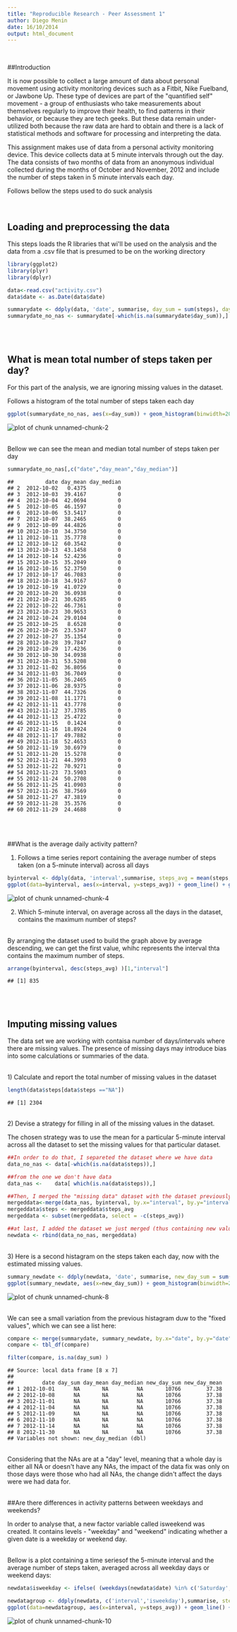 ```yaml
---
title: "Reproducible Research - Peer Assessment 1"
author: Diego Menin
date: 16/10/2014
output: html_document
---
```


<br />

##Introduction

It is now possible to collect a large amount of data about personal movement using activity monitoring devices such as a Fitbit, Nike Fuelband, or Jawbone Up. These type of devices are part of the "quantified self" movement - a group of enthusiasts who take measurements about themselves regularly to improve their health, to find patterns in their behavior, or because they are tech geeks. But these data remain under-utilized both because the raw data are hard to obtain and there is a lack of statistical methods and software for processing and interpreting the data.

This assignment makes use of data from a personal activity monitoring device. This device collects data at 5 minute intervals through out the day. The data consists of two months of data from an anonymous individual collected during the months of October and November, 2012 and include the number of steps taken in 5 minute intervals each day.
<br />

Follows bellow the steps used to do suck analysis


<br />

## Loading and preprocessing the data

This steps loads the R libraries that wi'll be used on the analysis and the data from a .csv file that is presumed to be on the working directory



```r
library(ggplot2)
library(plyr)
library(dplyr)

data<-read.csv("activity.csv")
data$date <- as.Date(data$date)

summarydate <- ddply(data, 'date', summarise, day_sum = sum(steps), day_mean = mean(steps), day_median = median(steps))
summarydate_no_nas <- summarydate[-which(is.na(summarydate$day_sum)),]
```

<br />
<br />

## What is mean total number of steps taken per day?

For this part of the analysis, we are ignoring missing values in the dataset.

Follows a histogram of the total number of steps taken each day


```r
ggplot(summarydate_no_nas, aes(x=day_sum)) + geom_histogram(binwidth=2000, colour="black", fill="light blue") + ggtitle("Histogram of total number of steps taken each day")
```

![plot of chunk unnamed-chunk-2](figure/unnamed-chunk-2.png) 

<br />
Bellow we can see the mean and median total number of steps taken per day

```r
summarydate_no_nas[,c("date","day_mean","day_median")]
```

```
##          date day_mean day_median
## 2  2012-10-02   0.4375          0
## 3  2012-10-03  39.4167          0
## 4  2012-10-04  42.0694          0
## 5  2012-10-05  46.1597          0
## 6  2012-10-06  53.5417          0
## 7  2012-10-07  38.2465          0
## 9  2012-10-09  44.4826          0
## 10 2012-10-10  34.3750          0
## 11 2012-10-11  35.7778          0
## 12 2012-10-12  60.3542          0
## 13 2012-10-13  43.1458          0
## 14 2012-10-14  52.4236          0
## 15 2012-10-15  35.2049          0
## 16 2012-10-16  52.3750          0
## 17 2012-10-17  46.7083          0
## 18 2012-10-18  34.9167          0
## 19 2012-10-19  41.0729          0
## 20 2012-10-20  36.0938          0
## 21 2012-10-21  30.6285          0
## 22 2012-10-22  46.7361          0
## 23 2012-10-23  30.9653          0
## 24 2012-10-24  29.0104          0
## 25 2012-10-25   8.6528          0
## 26 2012-10-26  23.5347          0
## 27 2012-10-27  35.1354          0
## 28 2012-10-28  39.7847          0
## 29 2012-10-29  17.4236          0
## 30 2012-10-30  34.0938          0
## 31 2012-10-31  53.5208          0
## 33 2012-11-02  36.8056          0
## 34 2012-11-03  36.7049          0
## 36 2012-11-05  36.2465          0
## 37 2012-11-06  28.9375          0
## 38 2012-11-07  44.7326          0
## 39 2012-11-08  11.1771          0
## 42 2012-11-11  43.7778          0
## 43 2012-11-12  37.3785          0
## 44 2012-11-13  25.4722          0
## 46 2012-11-15   0.1424          0
## 47 2012-11-16  18.8924          0
## 48 2012-11-17  49.7882          0
## 49 2012-11-18  52.4653          0
## 50 2012-11-19  30.6979          0
## 51 2012-11-20  15.5278          0
## 52 2012-11-21  44.3993          0
## 53 2012-11-22  70.9271          0
## 54 2012-11-23  73.5903          0
## 55 2012-11-24  50.2708          0
## 56 2012-11-25  41.0903          0
## 57 2012-11-26  38.7569          0
## 58 2012-11-27  47.3819          0
## 59 2012-11-28  35.3576          0
## 60 2012-11-29  24.4688          0
```

<br />
<br />

##What is the average daily activity pattern?

1) Follows a time series report containing the average number of steps taken (on a 5-minute interval) across all days 

```r
byinterval <- ddply(data, 'interval',summarise, steps_avg = mean(steps, na.rm = TRUE))
ggplot(data=byinterval, aes(x=interval, y=steps_avg)) + geom_line() + geom_point() + ggtitle("Average number of steps by interval") + ylab("Number of steps")
```

![plot of chunk unnamed-chunk-4](figure/unnamed-chunk-4.png) 
<br />

2) Which 5-minute interval, on average across all the days in the dataset, contains the maximum number of steps?
<br />
By arranging the dataset used to build the graph above by average descending, we can get the first value, whihc represents the interval thta contains the maximum number of steps.


```r
arrange(byinterval, desc(steps_avg) )[1,"interval"]
```

```
## [1] 835
```

<br />
<br />

## Imputing missing values


The data set we are working with contaisa number of days/intervals where there are missing values. The presence of missing days may introduce bias into some calculations or summaries of the data.

<br /> 
1) Calculate and report the total number of missing values in the dataset 


```r
length(data$steps[data$steps =="NA"])
```

```
## [1] 2304
```

<br /> 
2) Devise a strategy for filling in all of the missing values in the dataset. 

  The chosen strategy was to use the mean for a particular 5-minute interval across all the dataset to set the missing values for that particular dataset.
  

```r
##In order to do that, I separeted the dataset where we have data
data_no_nas <- data[-which(is.na(data$steps)),]

##from the one we don't have data
data_nas <-    data[ which(is.na(data$steps)),]

##Then, I merged the "missing data" dataset with the dataset previously used that contains the average steps  by interval
mergeddata<-merge(data_nas, byinterval, by.x="interval", by.y="interval")
mergeddata$steps <- mergeddata$steps_avg
mergeddata <- subset(mergeddata, select = -c(steps_avg))

##at last, I added the dataset we just merged (thus containing new values) to the data set separated on the fist step ( the original values and the dataframe with the merged values)which we dont have to manipulate because it has all the values)
newdata <- rbind(data_no_nas, mergeddata)
```

<br /> 
3) Here is a second histagram on the steps taken each day, now with the estimated missing values. 


```r
summary_newdate <- ddply(newdata, 'date', summarise, new_day_sum = sum(steps), new_day_mean = mean(steps), new_day_median = median(steps))
ggplot(summary_newdate, aes(x=new_day_sum)) + geom_histogram(binwidth=2000, colour="black", fill="green") + ggtitle("Histogram of total number of steps taken each day")
```

![plot of chunk unnamed-chunk-8](figure/unnamed-chunk-8.png) 

<br /> 
We can see a small variation from the previous histagram duw to the "fixed values", which we can see a list here:

<br /> 

```r
compare <- merge(summarydate, summary_newdate, by.x="date", by.y="date")
compare <- tbl_df(compare)

filter(compare, is.na(day_sum) )
```

```
## Source: local data frame [8 x 7]
## 
##         date day_sum day_mean day_median new_day_sum new_day_mean
## 1 2012-10-01      NA       NA         NA       10766        37.38
## 2 2012-10-08      NA       NA         NA       10766        37.38
## 3 2012-11-01      NA       NA         NA       10766        37.38
## 4 2012-11-04      NA       NA         NA       10766        37.38
## 5 2012-11-09      NA       NA         NA       10766        37.38
## 6 2012-11-10      NA       NA         NA       10766        37.38
## 7 2012-11-14      NA       NA         NA       10766        37.38
## 8 2012-11-30      NA       NA         NA       10766        37.38
## Variables not shown: new_day_median (dbl)
```

<br />
Considering that the NAs are at a "day" level, meaning that a whole day is either all NA or doesn't have any NAs, the impact of the data fix was only on those days were those who had all NAs, the change didn't affect the days were we had data for.


<br />
<br />

##Are there differences in activity patterns between weekdays and weekends?

In order to analyse that, a new factor variable called isweekend was created. It contains levels - "weekday" and "weekend" indicating whether a given date is a weekday or weekend day.

<br />
Bellow is a plot containing a time seriesof the 5-minute interval and the average number of steps taken, averaged across all weekday days or weekend days:


```r
newdata$isweekday <- ifelse( (weekdays(newdata$date) %in% c('Saturday','Sunday')), 'Weekend', 'Weekday' )

newdatagroup <- ddply(newdata, c('interval','isweekday'),summarise, steps_avg = mean(steps, na.rm = TRUE))
ggplot(data=newdatagroup, aes(x=interval, y=steps_avg)) + geom_line() + ggtitle("Average number of steps by interval") + ylab("Number of steps") + facet_grid(isweekday ~ .)
```

![plot of chunk unnamed-chunk-10](figure/unnamed-chunk-10.png) 









